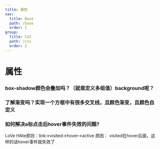 ```yaml
---
title: 属性
nav:
  title: Base
  path: /base
  order: 1
group:
  title: CSS
  path: /css
  order: 2
---
```


# 属性

### box-shadow颜色会叠加吗？（就是定义多组值）background呢？

### 了解渐变吗？实现一个方框中有很多交叉线，且颜色渐变，且颜色自定义

### 如何解决a标点击后hover事件失效的问题?
LoVe HAte原则：link→visited→hover→active 
原因： visited在hover后面，这样的话hover事件就失效了
